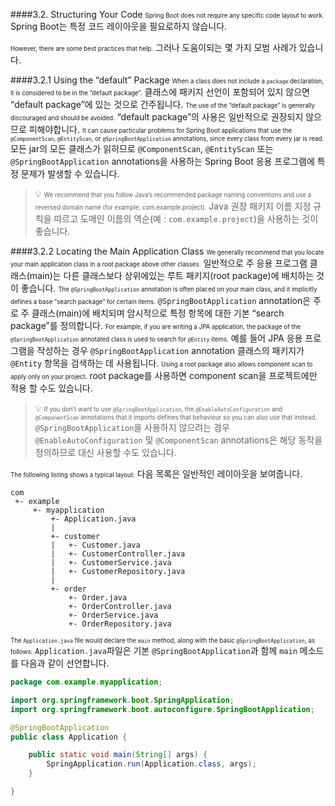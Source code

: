 ####3.2. Structuring Your Code
<small><small>Spring Boot does not require any specific code layout to work.</small></small>
Spring Boot는 특정 코드 레이아웃을 필요로하지 않습니다.

<small><small>However, there are some best practices that help.</small></small>
그러나 도움이되는 몇 가지 모범 사례가 있습니다.

####3.2.1 Using the “default” Package
<small><small>When a class does not include a `package` declaration, it is considered to be in the “default package”.</small></small>
클래스에 패키지 선언이 포함되어 있지 않으면 “default package”에 있는 것으로 간주됩니다.
<small><small>The use of the “default package” is generally discouraged and should be avoided.</small></small>
“default package”의 사용은 일반적으로 권장되지 않으므로 피해야합니다.
<small><small>It can cause particular problems for Spring Boot applications that use the `@ComponentScan`, `@EntityScan`, or `@SpringBootApplication` annotations, since every class from every jar is read.</small></small>
모든 jar의 모든 클래스가 읽히므로 `@ComponentScan`, `@EntityScan` 또는 `@SpringBootApplication` annotations을 사용하는 Spring Boot 응용 프로그램에 특정 문제가 발생할 수 있습니다.

>:bulb:
<small><small>We recommend that you follow Java’s recommended package naming conventions and use a reversed domain name (for example, com.example.project).</small></small>
Java 권장 패키지 이름 지정 규칙을 따르고 도메인 이름의 역순(예 : `com.example.project`)을 사용하는 것이 좋습니다.

####3.2.2 Locating the Main Application Class
<small><small>We generally recommend that you locate your main application class in a root package above other classes.</small></small>
일반적으로 주 응용 프로그램 클래스(main)는 다른 클래스보다 상위에있는 루트 패키지(root package)에 배치하는 것이 좋습니다.
<small><small>The `@SpringBootApplication` annotation is often placed on your main class, and it implicitly defines a base “search package” for certain items.</small></small>
`@SpringBootApplication` annotation은 주로 주 클래스(main)에 배치되며 암시적으로 특정 항목에 대한 기본 “search package”를 정의합니다.
<small><small>For example, if you are writing a JPA application, the package of the `@SpringBootApplication` annotated class is used to search for `@Entity` items.</small></small>
예를 들어 JPA 응용 프로그램을 작성하는 경우 `@SpringBootApplication` annotation 클래스의 패키지가 `@Entity` 항목을 검색하는 데 사용됩니다.
<small><small>Using a root package also allows component scan to apply only on your project.</small></small>
root package를 사용하면 component scan을 프로젝트에만 적용 할 수도 있습니다.

>:bulb:
<small><small>If you don’t want to use `@SpringBootApplication`, the `@EnableAutoConfiguration` and `@ComponentScan` annotations that it imports defines that behaviour so you can also use that instead.</small></small>
`@SpringBootApplication`을 사용하지 않으려는 경우 `@EnableAutoConfiguration` 및 `@ComponentScan` annotations은 해당 동작을 정의하므로 대신 사용할 수도 있습니다.

<small><small>The following listing shows a typical layout:</small></small>
다음 목록은 일반적인 레이아웃을 보여줍니다.
```
com
 +- example
     +- myapplication
         +- Application.java
         |
         +- customer
         |   +- Customer.java
         |   +- CustomerController.java
         |   +- CustomerService.java
         |   +- CustomerRepository.java
         |
         +- order
             +- Order.java
             +- OrderController.java
             +- OrderService.java
             +- OrderRepository.java
```
<small><small>The `Application.java` file would declare the `main` method, along with the basic `@SpringBootApplication`, as follows:</small></small>
`Application.java`파일은 기본 `@SpringBootApplication`과 함께 `main` 메소드를 다음과 같이 선언합니다.
```java
package com.example.myapplication;

import org.springframework.boot.SpringApplication;
import org.springframework.boot.autoconfigure.SpringBootApplication;

@SpringBootApplication
public class Application {

	public static void main(String[] args) {
		SpringApplication.run(Application.class, args);
	}

}
```